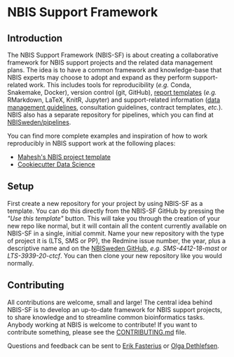 # NBIS Support Framework

## Introduction

The NBIS Support Framework (NBIS-SF) is about creating a collaborative framework
for NBIS support projects and the related data management plans. The idea is to
have a common framework and knowledge-base that NBIS experts may choose to adopt
and expand as they perform support-related work. This includes tools for
reproducibility (*e.g.* Conda, Snakemake, Docker), version control (git,
GitHub), [report templates](reports/) (*e.g.* RMarkdown, LaTeX, KnitR, Jupyter)
and support-related information ([data management guidelines](
doc/data-management/), consultation guidelines, contract templates, *etc.*).
NBIS also has a separate repository for pipelines, which you can find at
[NBISweden/pipelines][nbis-pipelines].

You can find more complete examples and inspiration of how to work reproducibly
in NBIS support work at the following places:
 * [Mahesh's NBIS project template](https://github.com/mahesh-panchal/NBIS_project_template)
 * [Cookiecutter Data Science](http://drivendata.github.io/cookiecutter-data-science/)

## Setup

First create a new repository for your project by using NBIS-SF as a template.
You can do this directly from the NBIS-SF GitHub by pressing the *"Use this
template"* button. This will take you through the creation of your new repo
like normal, but it will contain all the content currently available on NBIS-SF
in a single, initial commit. Name your new repository with the type of project
it is (LTS, SMS or PP), the Redmine issue number, the year, plus a descriptive
name and on the [NBISweden GitHub][nbisweden], *e.g.* *SMS-4412-18-mast* or
*LTS-3939-20-ctcf*. You can then clone your new repository like you would
normally.

## Contributing

All contributions are welcome, small and large! The central idea behind NBIS-SF
is to develop an up-to-date framework for NBIS support projects, to share
knowledge and to streamline common bioinformatics tasks. Anybody working at
NBIS is welcome to contribute! If you want to contribute something, please see
the [CONTRIBUTING.md](CONTRIBUTING.md) file.

Questions and feedback can be sent to
[Erik Fasterius](mailto:erik.fasterius@nbis.se?subject=[NBIS-SF]) or
[Olga Dethlefsen](mailto:olga.dethlefsen@nbis.se?subject=[NBIS-SF]).

[nbisweden]: https://github.com/NBISweden
[nbis-pipelines]: https://github.com/NBISweden/pipelines/
